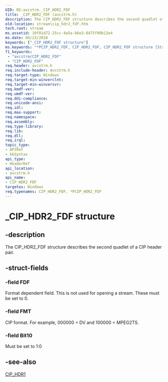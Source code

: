 ```yaml
---
UID: NS:avcstrm._CIP_HDR2_FDF
title: _CIP_HDR2_FDF (avcstrm.h)
description: The CIP_HDR2_FDF structure describes the second quadlet of a CIP header pair.
old-location: stream\cip_hdr2_fdf.htm
tech.root: stream
ms.assetid: 10f01d72-25cc-4a5a-b6e3-8475f09b12e4
ms.date: 04/23/2018
keywords: ["_CIP_HDR2_FDF structure"]
ms.keywords: "*PCIP_HDR2_FDF, CIP_HDR2_FDF, CIP_HDR2_FDF structure [Streaming Media Devices], PCIP_HDR2_FDF, PCIP_HDR2_FDF structure pointer [Streaming Media Devices], _CIP_HDR2_FDF, avcsref_47436092-ff0a-4bd4-97f2-a241da9f328a.xml, avcstrm/CIP_HDR2_FDF, avcstrm/PCIP_HDR2_FDF, stream.cip_hdr2_fdf"
f1_keywords:
 - "avcstrm/CIP_HDR2_FDF"
 - "CIP_HDR2_FDF"
req.header: avcstrm.h
req.include-header: Avcstrm.h
req.target-type: Windows
req.target-min-winverclnt: 
req.target-min-winversvr: 
req.kmdf-ver: 
req.umdf-ver: 
req.ddi-compliance: 
req.unicode-ansi: 
req.idl: 
req.max-support: 
req.namespace: 
req.assembly: 
req.type-library: 
req.lib: 
req.dll: 
req.irql: 
topic_type:
- APIRef
- kbSyntax
api_type:
- HeaderDef
api_location:
- avcstrm.h
api_name:
- CIP_HDR2_FDF
targetos: Windows
req.typenames: CIP_HDR2_FDF, *PCIP_HDR2_FDF
---
```


# _CIP_HDR2_FDF structure


## -description


The CIP_HDR2_FDF structure describes the second quadlet of a CIP header pair.


## -struct-fields




### -field FDF

Format dependent field. This is not used for opening a stream. These must be set to 0.


### -field FMT

CIP format. For example, 000000 = DV and 100000 = MPEG2TS.


### -field Bit10

Must be set to 1:0


## -see-also




<a href="https://docs.microsoft.com/windows-hardware/drivers/ddi/avcstrm/ns-avcstrm-_cip_hdr1">CIP_HDR1</a>
 

 

